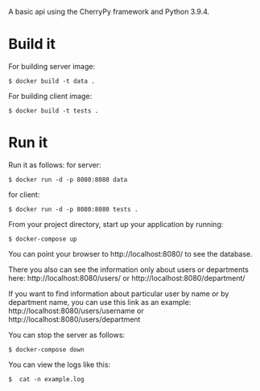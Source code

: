 A basic api using the CherryPy framework and Python 3.9.4.

Build it
==========

For building server image:

```
$ docker build -t data .
```

For building client image:

```
$ docker build -t tests .
```

Run it
========

Run it as follows:
for server:

```
$ docker run -d -p 8080:8080 data
```

for client:

```
$ docker run -d -p 8080:8080 tests .
```

From your project directory, start up your application by running:
```
$ docker-compose up
```

You can point your browser to http://localhost:8080/ to see the database.

There you also can see the information only about users or departments here:
http://localhost:8080/users/ or http://localhost:8080/department/

If you want to find information about particular user by name or by department name, you can use this link as an example:
http://localhost:8080/users/username or http://localhost:8080/users/department 

You can stop the server as follows:
```
$ docker-compose down
```

You can view the logs like this:
```
$  cat -n example.log
```
